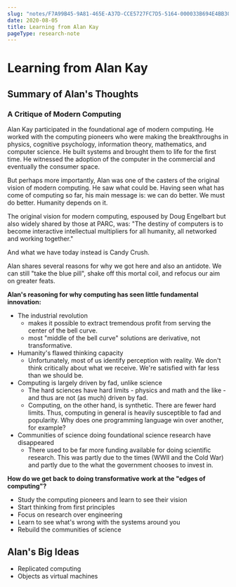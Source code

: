 ```yaml
---
slug: "notes/F7A99B45-9A81-465E-A37D-CCE5727FC7D5-5164-000033B694E4BB30"
date: 2020-08-05
title: Learning from Alan Kay
pageType: research-note
---
```

# Learning from Alan Kay
## Summary of Alan's Thoughts
### A Critique of Modern Computing
Alan Kay participated in the foundational age of modern computing. He worked with the computing pioneers who were making the breakthroughs in physics, cognitive psychology, information theory, mathematics, and computer science. He built systems and brought them to life for the first time. He witnessed the adoption of the computer in the commercial and eventually the consumer space.

But perhaps more importantly, Alan was one of the casters of the original vision of modern computing. He saw what could be. Having seen what has come of computing so far, his main message is: we can do better. We must do better. Humanity depends on it.

The original vision for modern computing, espoused by Doug Engelbart but also widely shared by those at PARC, was: "The destiny of computers is to become interactive intellectual multipliers for all humanity, all networked and working together."

And what we have today instead is Candy Crush.

Alan shares several reasons for why we got here and also an antidote. We can still "take the blue pill", shake off this mortal coil, and refocus our aim on greater feats.

**Alan's reasoning for why computing has seen little fundamental innovation:**
- The industrial revolution 
	- makes it possible to extract tremendous profit from serving the center of the bell curve.
	- most "middle of the bell curve" solutions are derivative, not transformative.
- Humanity's flawed thinking capacity
	- Unfortunately, most of us identify perception with reality. We don't think critically about what we receive. We're satisfied with far less than we should be.
- Computing is largely driven by fad, unlike science
	- The hard sciences have hard limits - physics and math and the like - and thus are not (as much) driven by fad.
	- Computing, on the other hand, is synthetic. There are fewer hard limits. Thus, computing in general is heavily susceptible to fad and popularity. Why does one programming language win over another, for example?
- Communities of science doing foundational science research have disappeared
	- There used to be far more funding available for doing scientific research. This was partly due to the times (WWII and the Cold War) and partly due to the what the government chooses to invest in.

**How do we get back to doing transformative work at the "edges of computing"?**
- Study the computing pioneers and learn to see their vision
- Start thinking from first principles
- Focus on research over engineering
- Learn to see what's wrong with the systems around you
- Rebuild the communities of science

## Alan's Big Ideas
- Replicated computing
- Objects as virtual machines
